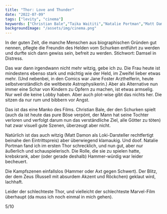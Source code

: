 ```yaml
---
title: "Thor: Love and Thunder"
date: "2022-07-09"
tags: ["levity", "cinema"]
keywords: ["Christian Bale","Taika Waititi","Natalie Portman","Matt Damon","Russell Crowe","Chris Hemsworth"]
backgroundImage: "/assets/img/cinema.png"
---
```

In der guten Zeit, die manche Menschen aus biographischen Gründen gut nennen, pflegte die Freundin des Helden vom Schurken entführt zu werden und durfte sich dann gewiss sein, befreit zu werden. Stichwort: Damsel in Distress.

Das war dann irgendwann nicht mehr witzig, gebe ich zu. Die Frau heute ist mindestens ebenso stark und mächtig wie der Held, im Zweifel lieber etwas mehr. (Und nebenbei, in den Comics war Jane Foster Arzthelferin, heute selbstverständlich die weltbeste Astrophysikerin.) Aber als Alternative nun immer eine Schar von Kindern zu Opfern zu machen, ist etwas armselig. Nur weil die keine Lobby haben. Aber auch plot-wise gibt das nichts her. Die sitzen da nur rum und bibbern vor Angst.

Das ist das eine Manko des Films. Christian Bale, der den Schurken spielt (auch da ist heute das pure Böse verpönt, der Mann hat seine Tochter verloren und verfolgt darum nun das verständliche Ziel, alle Götter zu töten) hat zwar visuell gute Szenen, überzeugt aber nicht. 

Natürlich ist das auch witzig (Matt Damon als Loki-Darsteller rechtfertigt beinahe den Eintrittspreis) aber überwiegend klamaukig. Und doof. Natalie Portman fand ich im ersten Thor schrecklich, und nun gut, aber nur äußerlich und schauspielerisch. Die Rolle, die sie zu spielen hatte, krebskrank, aber (oder gerade deshalb) Hammer-würdig war leider becheuert.

Die Kampfszenen einfallslos (Hammer oder Axt gegen Schwert). Der Blitz, der dem Zeus (Russell mit absurdem Akzent und Röckchen) geklaut wird, lachhaft.

Leider der schlechteste Thor, und vielleicht der schlechteste Marvel-Film überhaupt (da muss ich noch einmal in mich gehen).

5/10